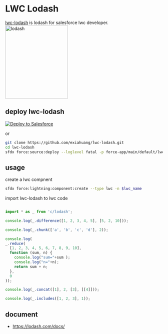 # LWC Lodash

[lwc-lodash](https://github.com/exiahuang/lwc-lodash) is lodash for salesforce lwc developer.
<img src="https://lodash.com/assets/img/lodash.svg" alt="lodash" width="200" height="235" />

## deploy lwc-lodash

<a href="https://githubsfdeploy.herokuapp.com?owner=exiahuang&repo=lwc-lodash">
  <img alt="Deploy to Salesforce"
       src="https://raw.githubusercontent.com/afawcett/githubsfdeploy/master/deploy.png">
</a>

or 

```sh
git clone https://github.com/exiahuang/lwc-lodash.git
cd lwc-lodash
sfdx force:source:deploy --loglevel fatal -p force-app/main/default/lwc/lodash/lodash.js-meta.xml --targetusername=$username_or_alias_for_your_sfdc_org
```

## usage

create a lwc compnent
```sh
sfdx force:lightning:component:create --type lwc -n $lwc_name
```

import lwc-lodash to lwc code

```js

import * as _ from 'c/lodash';

console.log(_.difference([1, 2, 3, 4, 5], [5, 2, 10]));

console.log(_.chunk(['a', 'b', 'c', 'd'], 2));

console.log(
_.reduce(
  [1, 2, 3, 4, 5, 6, 7, 8, 9, 10],
  function (sum, n) {
    console.log("sum="+sum );
    console.log("n="+n);
    return sum + n;
  },
  0
));

console.log(_.concat([1], 2, [3], [[4]]));

console.log(_.includes([1, 2, 3], 1));
```


## document

- https://lodash.com/docs/
